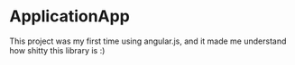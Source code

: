 # ApplicationApp

This project was my first time using angular.js, and it made me understand how shitty this library is :)
